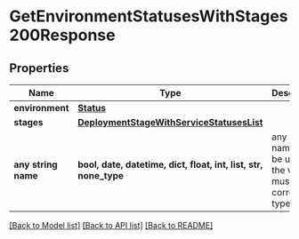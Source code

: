 # GetEnvironmentStatusesWithStages200Response


## Properties
Name | Type | Description | Notes
------------ | ------------- | ------------- | -------------
**environment** | [**Status**](Status.md) |  | [optional] 
**stages** | [**DeploymentStageWithServiceStatusesList**](DeploymentStageWithServiceStatusesList.md) |  | [optional] 
**any string name** | **bool, date, datetime, dict, float, int, list, str, none_type** | any string name can be used but the value must be the correct type | [optional]

[[Back to Model list]](../README.md#documentation-for-models) [[Back to API list]](../README.md#documentation-for-api-endpoints) [[Back to README]](../README.md)


